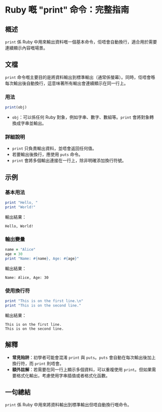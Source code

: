 <!--
Meta Description: # Ruby 嘅 "print" 命令：完整指南 ## 概述 `print` 係 Ruby 中用來輸出資料嘅一個基本命令，佢唔會自動換行，適合用於需要連續顯示內容嘅場景。 ## 文檔 `print` 命令嘅主要目的是將資料輸出到標準輸出（通常係螢幕）。同時，佢唔會喺每次輸出後自動換行，這意味著所有輸...
Meta Keywords: print, ruby, name, age, line
-->

# Ruby 嘅 "print" 命令：完整指南

## 概述
`print` 係 Ruby 中用來輸出資料嘅一個基本命令，佢唔會自動換行，適合用於需要連續顯示內容嘅場景。

## 文檔
`print` 命令嘅主要目的是將資料輸出到標準輸出（通常係螢幕）。同時，佢唔會喺每次輸出後自動換行，這意味著所有輸出會連續顯示在同一行上。

### 用法
```ruby
print(obj)
```
- `obj`：可以係任何 Ruby 對象，例如字串、數字、數組等。`print` 會將對象轉換成字串並輸出。

### 詳細說明
- `print` 只負責輸出資料，並唔會返回任何值。
- 若要輸出後換行，應使用 `puts` 命令。
- `print` 會將多個輸出連接在一行上，除非明確添加換行符號。

## 示例
### 基本用法
```ruby
print "Hello, "
print "World!"
```
輸出結果：
```
Hello, World!
```

### 輸出變量
```ruby
name = "Alice"
age = 30
print "Name: #{name}, Age: #{age}"
```
輸出結果：
```
Name: Alice, Age: 30
```

### 使用換行符
```ruby
print "This is on the first line.\n"
print "This is on the second line."
```
輸出結果：
```
This is on the first line.
This is on the second line.
```

## 解釋
- **常見陷阱**：初學者可能會混淆 `print` 與 `puts`。`puts` 會自動在每次輸出後加上換行符，而 `print` 則唔會。
- **額外註解**：若需要在同一行上顯示多個資料，可以重複使用 `print`。但如果需要格式化輸出，考慮使用字串插值或者格式化函數。

## 一句總結
`print` 係 Ruby 中用來將資料輸出到標準輸出但唔自動換行嘅命令。